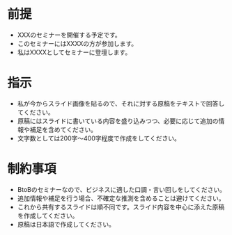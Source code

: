 # 前提
- XXXのセミナーを開催する予定です。
- このセミナーにはXXXXの方が参加します。
- 私はXXXXとしてセミナーに登壇します。

# 指示
- 私が今からスライド画像を貼るので、それに対する原稿をテキストで回答してください。
- 原稿にはスライドに書いている内容を盛り込みつつ、必要に応じて追加の情報や補足を含めてください。
- 文字数としては200字〜400字程度で作成をしてください。

# 制約事項
- BtoBのセミナーなので、ビジネスに適した口調・言い回しをしてください。
- 追加情報や補足を行う場合、不確定な推測を含めることは避けてください。
- これから共有するスライドは順不同です。スライド内容を中心に添えた原稿を作成してください。
- 原稿は日本語で作成してください。
